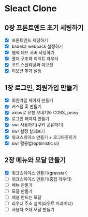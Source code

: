 # Sleact Clone

## 0장 프론트엔드 초기 세팅하기
- [x] 프론트엔드 세팅하기
- [x] babel과 webpack 설정하기
- [x] 웹팩 데브 서버 세팅하기
- [x] 폴더 구조와 리액트 라우터
- [x] 코드 스플리팅과 이모션
- [x] 이모션 추가 설정

## 1장 로그인, 회원가입 만들기
- [x] 회원가입 페이지 만들기
- [x] 커스텀 훅 만들기
- [x] axios로 요청 보내기와 CORS, proxy
- [x] 로그인 페이지 만들기
- [x] swr 사용하기(쿠키 공유하기)
- [x] swr 설정 살펴보기
- [x] 워크스페이스 만들기 + 로그아웃하기
- [x] swr 활용법(optimistic ui)

## 2장 메뉴와 모달 만들기
- [x] 워크스페이스 만들기(gravatar)
- [ ] 워크스페이스 만들기(중첩 라우터)
- [ ] 메뉴 만들기
- [ ] 모달 만들기
- [ ] 채널 만드는 모달
- [ ] 라우터 주소 설계(라우트 파라미터)
- [ ] 사용자 초대 모달 만들기
